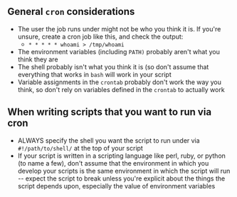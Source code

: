 ## General `cron` considerations

- The user the job runs under might not be who you think it is. If you're
  unsure, create a cron job like this, and check the output:
  - `* * * * * whoami > /tmp/whoami`
- The environment variables (including `PATH)` probably aren't what you think
  they are
- The shell probably isn't what you think it is (so don't assume that everything
	that works in `bash` will work in your script
- Variable assignments in the `crontab` probably don't work the way you think,
  so don't rely on variables defined in the `crontab` to actually work

## When writing scripts that you want to run via cron

- ALWAYS specify the shell you want the script to run under via
  `#!/path/to/shell/` at the top of your script
- If your script is written in a scripting language like perl, ruby, or python
  (to name a few), don't assume that the environment in which you develop your
  scripts is the same environment in which the script will run -- expect the
  script to break unless you're explicit about the things the script depends
  upon, especially the value of environment variables
